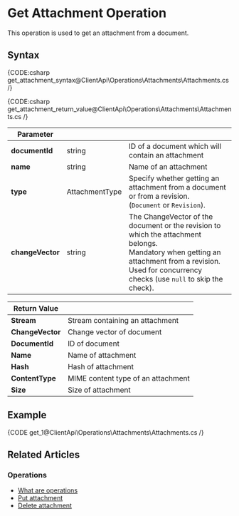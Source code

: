 # Get Attachment Operation

This operation is used to get an attachment from a document. 

## Syntax

{CODE:csharp get_attachment_syntax@ClientApi\Operations\Attachments\Attachments.cs /}

{CODE:csharp get_attachment_return_value@ClientApi\Operations\Attachments\Attachments.cs /}

| Parameter        |                | |
|------------------|----------------| ----- |
| **documentId**   | string         | ID of a document which will contain an attachment |
| **name**         | string     | Name of an attachment |
| **type**         | AttachmentType | Specify whether getting an attachment from a document or from a revision.<br>(`Document` or `Revision`). |
| **changeVector** | string         | The ChangeVector of the document or the revision to which the attachment belongs.<br>Mandatory when getting an attachment from a revision.<br>Used for concurrency checks (use `null` to skip the check). |

| Return Value | |
| ------------- | ----- |
| **Stream** | Stream containing an attachment |
| **ChangeVector** | Change vector of document |
| **DocumentId** | ID of document |
| **Name** | Name of attachment |
| **Hash** | Hash of attachment |
| **ContentType** | MIME content type of an attachment |
| **Size** | Size of attachment |

## Example

{CODE get_1@ClientApi\Operations\Attachments\Attachments.cs /}

## Related Articles

### Operations

- [What are operations](../../../client-api/operations/what-are-operations)
- [Put attachment](../../../client-api/operations/attachments/put-attachment) 
- [Delete attachment](../../../client-api/operations/attachments/delete-attachment)
